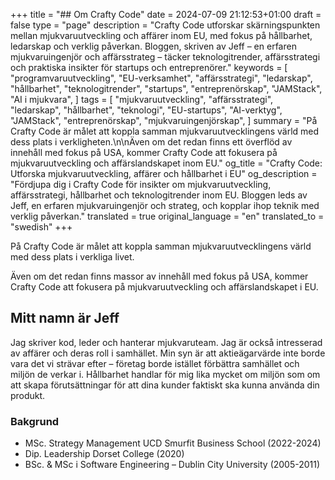 +++
title = "## Om Crafty Code"
date = 2024-07-09 21:12:53+01:00
draft = false
type = "page"
description = "Crafty Code utforskar skärningspunkten mellan mjukvaruutveckling och affärer inom EU, med fokus på hållbarhet, ledarskap och verklig påverkan. Bloggen, skriven av Jeff – en erfaren mjukvaruingenjör och affärsstrateg – täcker teknologitrender, affärsstrategi och praktiska insikter för startups och entreprenörer."
keywords = [
    "programvaruutveckling",
    "EU-verksamhet",
    "affärsstrategi",
    "ledarskap",
    "hållbarhet",
    "teknologitrender",
    "startups",
    "entreprenörskap",
    "JAMStack",
    "AI i mjukvara",
]
tags = [
    "mjukvaruutveckling",
    "affärsstrategi",
    "ledarskap",
    "hållbarhet",
    "teknologi",
    "EU-startups",
    "AI-verktyg",
    "JAMStack",
    "entreprenörskap",
    "mjukvaruingenjörskap",
]
summary = "På Crafty Code är målet att koppla samman mjukvaruutvecklingens värld med dess plats i verkligheten.\n\nÄven om det redan finns ett överflöd av innehåll med fokus på USA, kommer Crafty Code att fokusera på mjukvaruutveckling och affärslandskapet inom EU."
og_title = "Crafty Code: Utforska mjukvaruutveckling, affärer och hållbarhet i EU"
og_description = "Fördjupa dig i Crafty Code för insikter om mjukvaruutveckling, affärsstrategi, hållbarhet och teknologitrender inom EU. Bloggen leds av Jeff, en erfaren mjukvaruingenjör och strateg, och kopplar ihop teknik med verklig påverkan."
translated = true
original_language = "en"
translated_to = "swedish"
+++

På Crafty Code är målet att koppla samman mjukvaruutvecklingens värld med dess plats i verkliga livet.

Även om det redan finns massor av innehåll med fokus på USA, kommer Crafty Code att fokusera på mjukvaruutveckling och affärslandskapet i EU.

## Mitt namn är Jeff

Jag skriver kod, leder och hanterar mjukvaruteam. Jag är också intresserad av affärer och deras roll i samhället. Min syn är att aktieägarvärde inte borde vara det vi strävar efter – företag borde istället förbättra samhället och miljön de verkar i. Hållbarhet handlar för mig lika mycket om miljön som om att skapa förutsättningar för att dina kunder faktiskt ska kunna använda din produkt.

### Bakgrund

- MSc. Strategy Management UCD Smurfit Business School (2022-2024)
- Dip. Leadership Dorset College (2020)
- BSc. & MSc i Software Engineering – Dublin City University (2005-2011)
